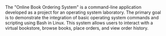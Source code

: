 The "Online Book Ordering System" is a command-line application developed as a project for an operating system laboratory. The primary goal is to demonstrate the integration of basic operating system commands and scripting using Bash in Linux. This system allows users to interact with a virtual bookstore, browse books, place orders, and view order history.
